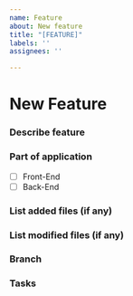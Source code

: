 ```yaml
---
name: Feature
about: New feature
title: "[FEATURE]"
labels: ''
assignees: ''

---
```


# New Feature

### Describe feature

### Part of application
- [ ] Front-End
- [ ] Back-End

### List added files (if any)

### List modified files (if any)

### Branch

### Tasks
